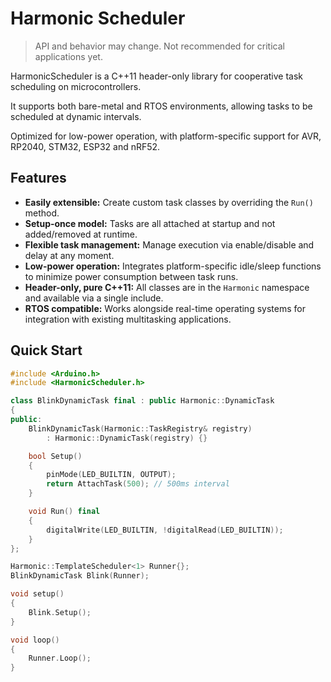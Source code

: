# Harmonic Scheduler

> API and behavior may change. Not recommended for critical applications yet.
> 
HarmonicScheduler is a C++11 header-only library for cooperative task scheduling on microcontrollers.

It supports both bare-metal and RTOS environments, allowing tasks to be scheduled at dynamic intervals.

Optimized for low-power operation, with platform-specific support for AVR, RP2040, STM32, ESP32 and nRF52.



## Features
- **Easily extensible:** Create custom task classes by overriding the `Run()` method.
- **Setup-once model:** Tasks are all attached at startup and not added/removed at runtime.
- **Flexible task management:** Manage execution via enable/disable and delay at any moment.
- **Low-power operation:** Integrates platform-specific idle/sleep functions to minimize power consumption between task runs.
- **Header-only, pure C++11:** All classes are in the `Harmonic` namespace and available via a single include.
- **RTOS compatible:** Works alongside real-time operating systems for integration with existing multitasking applications.

## Quick Start

```cpp
#include <Arduino.h>
#include <HarmonicScheduler.h>

class BlinkDynamicTask final : public Harmonic::DynamicTask
{
public:
    BlinkDynamicTask(Harmonic::TaskRegistry& registry)
        : Harmonic::DynamicTask(registry) {}

    bool Setup()
    {
        pinMode(LED_BUILTIN, OUTPUT);
        return AttachTask(500); // 500ms interval
    }

    void Run() final
    {
        digitalWrite(LED_BUILTIN, !digitalRead(LED_BUILTIN));
    }
};

Harmonic::TemplateScheduler<1> Runner{};
BlinkDynamicTask Blink(Runner);

void setup()
{
    Blink.Setup();
}

void loop()
{
    Runner.Loop();
}
```
